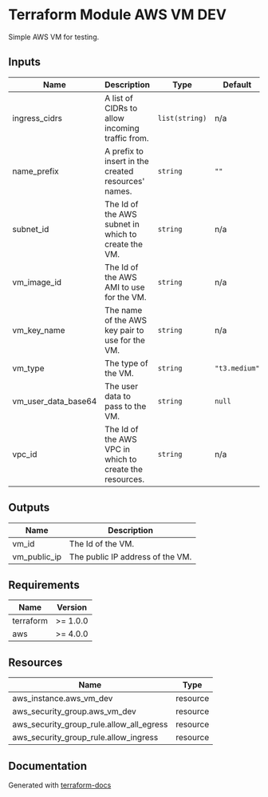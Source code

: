 # Terraform Module AWS VM DEV

Simple AWS VM for testing.

## Inputs

| Name | Description | Type | Default | Required |
|------|-------------|------|---------|:--------:|
| ingress_cidrs | A list of CIDRs to allow incoming traffic from. | `list(string)` | n/a | yes |
| name_prefix | A prefix to insert in the created resources' names. | `string` | `""` | no |
| subnet_id | The Id of the AWS subnet in which to create the VM. | `string` | n/a | yes |
| vm_image_id | The Id of the AWS AMI to use for the VM. | `string` | n/a | yes |
| vm_key_name | The name of the AWS key pair to use for the VM. | `string` | n/a | yes |
| vm_type | The type of the VM. | `string` | `"t3.medium"` | no |
| vm_user_data_base64 | The user data to pass to the VM. | `string` | `null` | no |
| vpc_id | The Id of the AWS VPC in which to create the resources. | `string` | n/a | yes |

## Outputs

| Name | Description |
|------|-------------|
| vm_id | The Id of the VM. |
| vm_public_ip | The public IP address of the VM. |

## Requirements

| Name | Version |
|------|---------|
| terraform | >= 1.0.0 |
| aws | >= 4.0.0 |

## Resources

| Name | Type |
|------|------|
| aws_instance.aws_vm_dev | resource |
| aws_security_group.aws_vm_dev | resource |
| aws_security_group_rule.allow_all_egress | resource |
| aws_security_group_rule.allow_ingress | resource |

## Documentation

Generated with [terraform-docs](https://terraform-docs.io/user-guide/introduction/)

